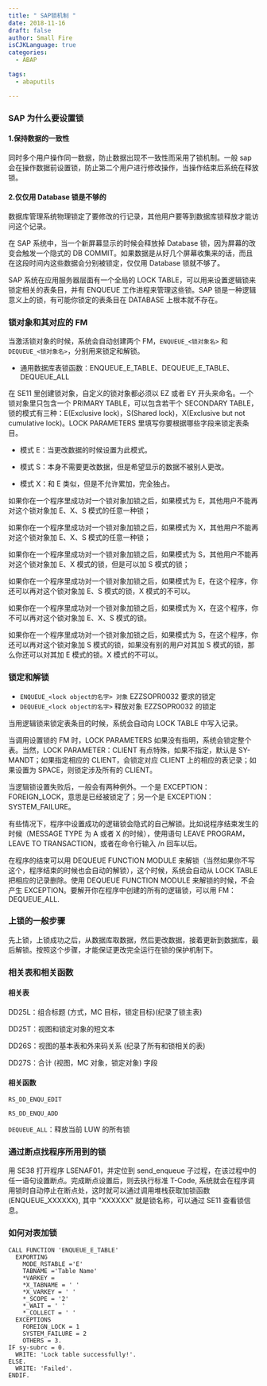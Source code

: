 ```yaml
---
title: " SAP锁机制 "
date: 2018-11-16
draft: false
author: Small Fire
isCJKLanguage: true
categories: 
  - ABAP

tags: 
  - abaputils

---
```


### SAP 为什么要设置锁

#### 1.保持数据的一致性

同时多个用户操作同一数据，防止数据出现不一致性而采用了锁机制。一般 sap 会在操作数据前设置锁，防止第二个用户进行修改操作，当操作结束后系统在释放锁。

#### 2.仅仅用 Database 锁是不够的

数据库管理系统物理锁定了要修改的行记录，其他用户要等到数据库锁释放才能访问这个记录。

在 SAP 系统中，当一个新屏幕显示的时候会释放掉 Database 锁，因为屏幕的改变会触发一个隐式的 DB COMMIT。如果数据是从好几个屏幕收集来的话，而且在这段时间内这些数据会分别被锁定，仅仅用 Database 锁就不够了。

SAP 系统在应用服务器层面有一个全局的 LOCK TABLE，可以用来设置逻辑锁来锁定相关的表条目，并有 ENQUEUE 工作进程来管理这些锁。SAP 锁是一种逻辑意义上的锁，有可能你锁定的表条目在 DATABASE 上根本就不存在。

### 锁对象和其对应的 FM

当激活锁对象的时候，系统会自动创建两个 FM，`ENQUEUE_<锁对象名>` 和 `DEQUEUE_<锁对象名>`，分别用来锁定和解锁。

- 通用数据库表锁函数：ENQUEUE_E_TABLE、DEQUEUE_E_TABLE、DEQUEUE_ALL

在 SE11 里创建锁对象，自定义的锁对象都必须以 EZ 或者 EY 开头来命名。一个锁对象里只包含一个 PRIMARY TABLE，可以包含若干个 SECONDARY TABLE，锁的模式有三种：E(Exclusive lock)，S(Shared lock)，X(Exclusive but not cumulative lock)。LOCK PARAMETERS 里填写你要根据哪些字段来锁定表条目。

- 模式 E：当更改数据的时候设置为此模式。

- 模式 S：本身不需要更改数据，但是希望显示的数据不被别人更改。

- 模式 X：和 E 类似，但是不允许累加，完全独占。

如果你在一个程序里成功对一个锁对象加锁之后，如果模式为 E，其他用户不能再对这个锁对象加 E、X、S 模式的任意一种锁；

如果你在一个程序里成功对一个锁对象加锁之后，如果模式为 X，其他用户不能再对这个锁对象加 E、X、S 模式的任意一种锁；

如果你在一个程序里成功对一个锁对象加锁之后，如果模式为 S，其他用户不能再对这个锁对象加 E、X 模式的锁，但是可以加 S 模式的锁；

如果你在一个程序里成功对一个锁对象加锁之后，如果模式为 E，在这个程序，你还可以再对这个锁对象加 E、S 模式的锁，X 模式的不可以。

如果你在一个程序里成功对一个锁对象加锁之后，如果模式为 X，在这个程序，你不可以再对这个锁对象加 E、X、S 模式的锁。

如果你在一个程序里成功对一个锁对象加锁之后，如果模式为 S，在这个程序，你还可以再对这个锁对象加 S 模式的锁，如果没有别的用户对其加 S 模式的锁，那么你还可以对其加 E 模式的锁。X 模式的不可以。

### 锁定和解锁

- `ENQUEUE_<lock object的名字> 对象` EZZSOPR0032 要求的锁定
- `DEQUEUE_<lock object的名字>` 释放对象 EZZSOPR0032 的锁定

当用逻辑锁来锁定表条目的时候，系统会自动向 LOCK TABLE 中写入记录。

当调用设置锁的 FM 时，LOCK PARAMETERS 如果没有指明，系统会锁定整个表。当然，LOCK PARAMETER：CLIENT 有点特殊，如果不指定，默认是 SY-MANDT；如果指定相应的 CLIENT，会锁定对应 CLIENT 上的相应的表记录；如果设置为 SPACE，则锁定涉及所有的 CLIENT。

当逻辑锁设置失败后，一般会有两种例外。一个是 EXCEPTION：FOREIGN_LOCK，意思是已经被锁定了；另一个是 EXCEPTION：SYSTEM_FAILURE。

有些情况下，程序中设置成功的逻辑锁会隐式的自己解锁。比如说程序结束发生的时候（MESSAGE TYPE 为 A 或者 X 的时候），使用语句 LEAVE PROGRAM，LEAVE TO TRANSACTION，或者在命令行输入 /n 回车以后。

在程序的结束可以用 DEQUEUE FUNCTION MODULE 来解锁（当然如果你不写这个，程序结束的时候也会自动的解锁），这个时候，系统会自动从 LOCK TABLE 把相应的记录删除。使用 DEQUEUE FUNCTION MODULE 来解锁的时候，不会产生 EXCEPTION。要解开你在程序中创建的所有的逻辑锁，可以用 FM：DEQUEUE_ALL.

### 上锁的一般步骤

先上锁，上锁成功之后，从数据库取数据，然后更改数据，接着更新到数据库，最后解锁。按照这个步骤，才能保证更改完全运行在锁的保护机制下。

### 相关表和相关函数

#### 相关表

DD25L：组合标题 (方式，MC 目标，锁定目标)(纪录了锁主表)

DD25T：视图和锁定对象的短文本

DD26S：视图的基本表和外来码关系 (纪录了所有和锁相关的表)

DD27S：合计 (视图，MC 对象，锁定对象) 字段

#### 相关函数

`RS_DD_ENQU_EDIT`

`RS_DD_ENQU_ADD`

`DEQUEUE_ALL`：释放当前 LUW 的所有锁

### 通过断点找程序所用到的锁

用 SE38 打开程序 LSENAF01，并定位到 send_enqueue 子过程，在该过程中的任一语句设置断点。完成断点设置后，则去执行标准 T-Code, 系统就会在程序调用锁时自动停止在断点处，这时就可以通过调用堆栈获取加锁函数 (ENQUEUE_XXXXXX), 其中 "XXXXXX" 就是锁名称，可以通过 SE11 查看锁信息。 

### 如何对表加锁

```JS
CALL FUNCTION 'ENQUEUE_E_TABLE'
  EXPORTING
    MODE_RSTABLE ='E'
    TABNAME ='Table Name'
    *VARKEY =
	*X_TABNAME = ' '
	*X_VARKEY = ' '
	*_SCOPE = '2'
	*_WAIT = ' '
	*_COLLECT = ' '
  EXCEPTIONS
    FOREIGN_LOCK = 1
    SYSTEM_FAILURE = 2
    OTHERS = 3.
IF sy-subrc = 0.
  WRITE: 'Lock table successfully!'.
ELSE.
  WRITE: 'Failed'.
ENDIF.
```

